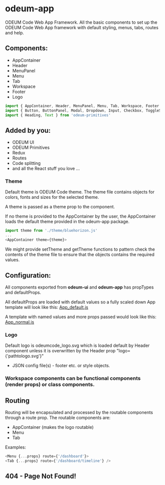 # odeum-app

ODEUM Code Web App Framework. All the basic components to set up the ODEUM Code Web App framework with default styling, menus, tabs, routes and help. 

## Components:
- AppContainer
- Header
- MenuPanel
- Menu
- Tab
- Workspace
- Footer
- Logo

```js
import { AppContainer, Header, MenuPanel, Menu, Tab, Workspace, Footer } from 'odeum-app'
import { Button, ButtonPanel, Modal, Dropdown, Input, Checkbox, ToggleSwitch } from 'odeum-ui'
import { Heading, Text } from 'odeum-primitives'
```

## Added by you:
- ODEUM UI
- ODEUM Primitives
- Redux
- Routes
- Code splitting
- and all the React stuff you love ... 


### Theme
Default theme is ODEUM Code theme. The theme file contains objects for colors, fonts and sizes for the selected theme.

A theme is passed as a theme prop to the <AppContainer> component. 

If no theme is provided to the AppContainer by the user, the AppContainer loads the default theme provided in the odeum-app package.

```js
import theme from './theme/bluehorizon.js'
...
<AppContainer theme={theme}>
```

We might provide setTheme and getTheme functions to pattern check the contents of the theme file to ensure that the objects contains the required values. 


## Configuration:
All components exported from **odeum-ui** and **odeum-app** has propTypes and defaultProps. 

All defaultProps are loaded with default values so a fully scaled down App template will look like this:
[App_default.js](./src/App_default.js)

A template with named values and more props passed would look like this:
[App_normal.js](./src/App_normal.js)

### Logo
Default logo is odeumcode_logo.svg which is loaded default by Header component unless it is overwritten by the Header prop "logo={'pathtologo.svg'}"

- JSON config file(s) - footer etc. or style objects.

### Workspace components can be functional components (render props) or class components.

## Routing
Routing will be encapsulated and processed by the routable components through a route prop. The routable components are:
- AppContainer (makes the logo routable)
- Menu
- Tab

Examples:

```js
<Menu {...props} route={'/dashboard'}>
<Tab {...props} route={'/dashboard/timeline'} />

```

## 404 - Page Not Found!

